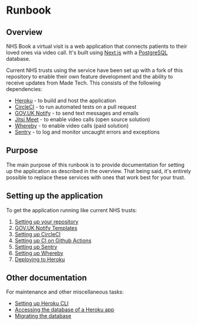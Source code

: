 # Runbook

## Overview

NHS Book a virtual visit is a web application that connects patients to their
loved ones via video call. It's built using [Next.js](https://nextjs.org/) with
a [PostgreSQL](https://www.postgresql.org) database.

Current NHS trusts using the service have been set up with a fork of this
repository to enable their own feature development and the ability to receive
updates from Made Tech. This consists of the following dependencies:

- [Heroku](https://www.heroku.com) - to build and host the application
- [CircleCI](https://circleci.com/) - to run automated tests on a pull request
- [GOV.UK Notify](https://www.notifications.service.gov.uk) - to send text
  messages and emails
- [Jitsi Meet](https://github.com/jitsi/jitsi-meet/blob/master/doc/README.md) -
  to enable video calls (open source solution)
- [Whereby](https://whereby.com/information/product-api/) - to enable video
  calls (paid solution)
- [Sentry](https://sentry.io) - to log and monitor uncaught errors and
  exceptions

## Purpose

The main purpose of this runbook is to provide documentation for setting up the
application as described in the overview. That being said, it's entirely
possible to replace these services with ones that work best for your trust.

## Setting up the application

To get the application running like current NHS trusts:

1. [Setting up your repository](./01-setting-up-your-repo.md)
1. [GOV.UK Notify Templates](./02-govuk-notify-templates.md)
1. [Setting up CircleCI](./03-setting-up-circle-ci.md)
1. [Setting up CI on Github Actions](./04-setting-up-ci-on-github-actions.md)
1. [Setting up Sentry](./05-setting-up-sentry.md)
1. [Setting up Whereby](./06-setting-up-whereby.md)
1. [Deploying to Heroku](./07-deploying-to-heroku.md)

## Other documentation

For maintenance and other miscellaneous tasks:

- [Setting up Heroku CLI](./setting-up-heroku-cli.md)
- [Accessing the database of a Heroku app](./accessing-heroku-app-database.md)
- [Migrating the database](./migrating-the-database.md)
